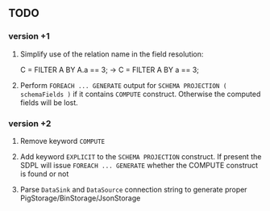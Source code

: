 ## TODO

### version +1

1. Simplify use of the relation name in the field resolution:


    C = FILTER A BY A.a == 3; 
    -> 
    C = FILTER A BY a == 3; 

1. Perform `FOREACH ... GENERATE` output for `SCHEMA PROJECTION ( schemaFields )` if it contains `COMPUTE` construct. 
Otherwise the computed fields will be lost. 

### version +2

1. Remove keyword `COMPUTE` 

1. Add keyword `EXPLICIT` to the `SCHEMA PROJECTION` construct. If present
the SDPL will issue `FOREACH ... GENERATE` whether the COMPUTE construct is found or not

1. Parse `DataSink` and `DataSource` connection string to generate proper
PigStorage/BinStorage/JsonStorage
